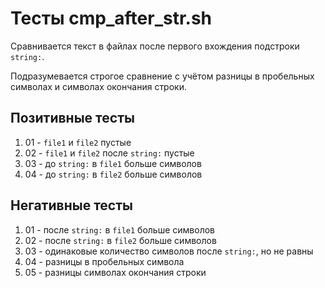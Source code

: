 # Тесты cmp_after_str.sh

Сравнивается текст в файлах после первого вхождения подстроки `string:`.

Подразумевается строгое сравнение с учётом разницы в пробельных символах и символах окончания строки.

## Позитивные тесты

1. 01 - `file1` и `file2` пустые
2. 02 - `file1` и `file2` после `string:` пустые
3. 03 - до `string:` в `file1` больше символов
4. 04 - до `string:` в `file2` больше символов

## Негативные тесты

1. 01 - после `string:` в `file1` больше символов
2. 02 - после `string:` в `file2` больше символов
3. 03 - одинаковые количество символов после `string:`, но не равны
4. 04 - разницы в пробельных символа
5. 05 - разницы символах окончания строки